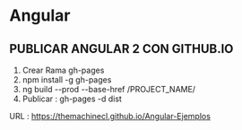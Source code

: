 # Angular

## PUBLICAR ANGULAR 2 CON GITHUB.IO


1. Crear Rama gh-pages 
2. npm install -g gh-pages
3. ng build --prod --base-href /PROJECT_NAME/
4. Publicar : gh-pages -d dist

URL : https://themachinecl.github.io/Angular-Ejemplos

